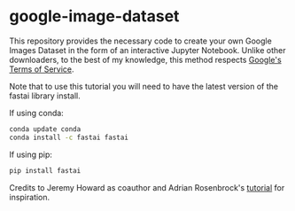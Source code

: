 # google-image-dataset
This repository provides the necessary code to create your own Google Images Dataset in the form of an interactive Jupyter Notebook. Unlike other downloaders, to the best of my knowledge, this method respects [Google's Terms of Service](https://support.google.com/webmasters/answer/66357?hl=en).

Note that to use this tutorial you will need to have the latest version of the fastai library install. 

If using conda:

``` bash
conda update conda
conda install -c fastai fastai
```

If using pip:
```bash
pip install fastai
```

Credits to Jeremy Howard as coauthor and Adrian Rosenbrock's [tutorial](https://www.pyimagesearch.com/2017/12/04/how-to-create-a-deep-learning-dataset-using-google-images/) for inspiration.
